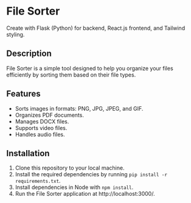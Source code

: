 # File Sorter
Create with Flask (Python) for backend, React.js frontend, and Tailwind styling.

## Description
File Sorter is a simple tool designed to help you organize your files efficiently by sorting them based on their file types.

## Features
- Sorts images in formats: PNG, JPG, JPEG, and GIF.
- Organizes PDF documents.
- Manages DOCX files.
- Supports video files.
- Handles audio files.

## Installation
1. Clone this repository to your local machine.
2. Install the required dependencies by running `pip install -r requirements.txt`.
3. Install dependencies in Node with `npm install`.
4. Run the File Sorter application at http://localhost:3000/.
